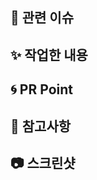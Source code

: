 ## 👀 관련 이슈
<!-- 관련 이슈를 적어주세요 -->

## ✨ 작업한 내용
<!-- 작업한 내용을 적어주세요 -->

## 🌀 PR Point
<!-- 코드리뷰가 필요한 부분이 있다면 적어주세요 -->

## 🍰 참고사항
<!-- 참고할 사항이 있다면 적어주세요 -->

## 📷 스크린샷
